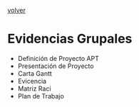 [volver](../README.md)

# Evidencias Grupales

- Definición de Proyecto APT
- Presentación de Proyecto
- Carta Gantt
- Evicencia
- Matriz Raci
- Plan de Trabajo